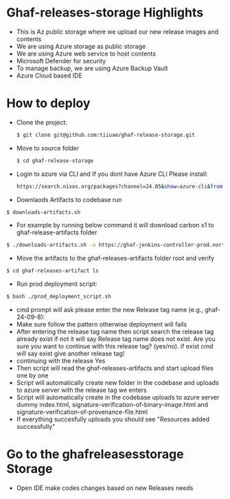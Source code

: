 # Ghaf-releases-storage Highlights
* This is Az public storage where we upload our new release images and contents
* We are using Azure storage as public storage
* We are using Azure web service to host contents
* Microsoft Defender for security  
* To manage backup, we are using Azure Backup Vault 
* Azure Cloud based IDE

# How to deploy 
- Clone the project:
  ```bash
  $ git clone git@github.com:tiiuae/ghaf-release-storage.git
- Move to source folder
  ```bash
  $ cd ghaf-release-storage
  ```
- Login to azure via CLI and If you dont have Azure CLI Please install:
  ```bash
  https://search.nixos.org/packages?channel=24.05&show=azure-cli&from=0&size=1&sort=relevance&type=packages&query=azure-cli

- Downlaods Artifacts to codebase run
```bash
$ downloads-artifacts.sh
```
- For example by running below command it will download carbon x1 to ghaf-release-artifacts folder
```bash
$ ./downloads-artifacts.sh -u https://ghaf-jenkins-controller-prod.northeurope.cloudapp.azure.com/artifacts/ghaf-release-pipeline/build_7-commit_4ca7b66461f1bf4f423a3c0a8743a38736a56dcd/packages.x86_64-linux.lenovo-x1-carbon-gen11-debug/

```
- Move the artifacts to the ghaf-releases-artifacts folder root and verify
```bash
$ cd ghaf-releases-artifact ls
```
- Run prod deployment script:
```bash
$ bash ./prod_deployment_script.sh
```
- cmd prompt will ask please enter the new Release tag name (e.g., ghaf-24-09-8):
- Make sure follow the pattern otherwise deployment will fails
- After entering the release tag name then script search the release tag already exist if not it will say Release tag name does not exist. Are you sure you want to continue with this release tag? (yes/no). if exist cmd will say exist give another release tag!
- continuing with the release Yes
- Then script will read the ghaf-releases-artifacts and start upload files one by one
- Script will automatically create new folder in the codebase and uploads to azure server with the release tag we enters 
- Script will automatically create in the codebase uploads to azure server dummy index.html, signature-verification-of-binary-image.html and signature-verification-of-provenance-file.html
- If everything succesfully uploads you should see "Resources added successfully"


# Go to the ghafreleasesstorage Storage  

- Open IDE make codes changes based on new Releases needs
